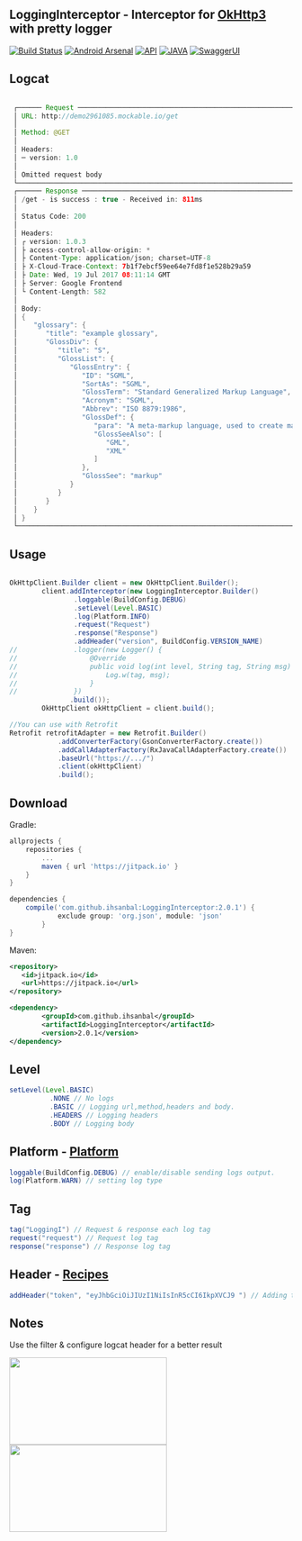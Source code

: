LoggingInterceptor - Interceptor for [OkHttp3](https://github.com/square/okhttp) with pretty logger
--------

[![Build Status](https://travis-ci.org/ihsanbal/LoggingInterceptor.svg?branch=master)](https://travis-ci.org/ihsanbal/LoggingInterceptor)
[![Android Arsenal](https://img.shields.io/badge/Android%20Arsenal-LoggingInterceptor-green.svg?style=flat-square)](https://android-arsenal.com/details/1/5870)
[![API](https://img.shields.io/badge/API-9%2B-brightgreen.svg?style=flat-square)](http://www.oracle.com/technetwork/java/javase/downloads/jre7-downloads-1880261.html)
[![JAVA](https://img.shields.io/badge/JAVA-7-brightgreen.svg?style=flat-square)](http://www.oracle.com/technetwork/java/javase/downloads/jre7-downloads-1880261.html)
[![SwaggerUI](https://img.shields.io/badge/Swagger-mockable.io-orange.svg?style=flat-square)](https://www.mockable.io/swagger/index.html?url=https%3A%2F%2Fdemo2961085.mockable.io%3Fopenapi#!/demo2961085)

Logcat
--------
```java

 ┌────── Request ────────────────────────────────────────────────────────────────────────
 │ URL: http://demo2961085.mockable.io/get
 │ 
 │ Method: @GET
 │ 
 │ Headers:
 │ ─ version: 1.0
 │ 
 │ Omitted request body
 └───────────────────────────────────────────────────────────────────────────────────────
 ┌────── Response ───────────────────────────────────────────────────────────────────────
 │ /get - is success : true - Received in: 811ms
 │ 
 │ Status Code: 200
 │ 
 │ Headers:
 │ ┌ version: 1.0.3
 │ ├ access-control-allow-origin: *
 │ ├ Content-Type: application/json; charset=UTF-8
 │ ├ X-Cloud-Trace-Context: 7b1f7ebcf59ee64e7fd8f1e528b29a59
 │ ├ Date: Wed, 19 Jul 2017 08:11:14 GMT
 │ ├ Server: Google Frontend
 │ └ Content-Length: 582
 │ 
 │ Body:
 │ {
 │    "glossary": {
 │       "title": "example glossary",
 │       "GlossDiv": {
 │          "title": "S",
 │          "GlossList": {
 │             "GlossEntry": {
 │                "ID": "SGML",
 │                "SortAs": "SGML",
 │                "GlossTerm": "Standard Generalized Markup Language",
 │                "Acronym": "SGML",
 │                "Abbrev": "ISO 8879:1986",
 │                "GlossDef": {
 │                   "para": "A meta-markup language, used to create markup languages such as DocBook.",
 │                   "GlossSeeAlso": [
 │                      "GML",
 │                      "XML"
 │                   ]
 │                },
 │                "GlossSee": "markup"
 │             }
 │          }
 │       }
 │    }
 │ }
 └───────────────────────────────────────────────────────────────────────────────────────

```

Usage
--------

```java

OkHttpClient.Builder client = new OkHttpClient.Builder();
        client.addInterceptor(new LoggingInterceptor.Builder()
                .loggable(BuildConfig.DEBUG)
                .setLevel(Level.BASIC)
                .log(Platform.INFO)
                .request("Request")
                .response("Response")
                .addHeader("version", BuildConfig.VERSION_NAME)
//              .logger(new Logger() {
//                  @Override
//                  public void log(int level, String tag, String msg) {
//                      Log.w(tag, msg);
//                  }
//              })
               .build());
        OkHttpClient okHttpClient = client.build();

//You can use with Retrofit
Retrofit retrofitAdapter = new Retrofit.Builder()
            .addConverterFactory(GsonConverterFactory.create())
            .addCallAdapterFactory(RxJavaCallAdapterFactory.create())
            .baseUrl("https://.../")
            .client(okHttpClient)
            .build();
```

Download
--------

Gradle:
```groovy
allprojects {
	repositories {
		...
		maven { url 'https://jitpack.io' }
	}
}

dependencies {
	compile('com.github.ihsanbal:LoggingInterceptor:2.0.1') {
        	exclude group: 'org.json', module: 'json'
    	}
}
```

Maven:
```xml
<repository>
   <id>jitpack.io</id>
   <url>https://jitpack.io</url>
</repository>

<dependency>
	    <groupId>com.github.ihsanbal</groupId>
	    <artifactId>LoggingInterceptor</artifactId>
	    <version>2.0.1</version>
</dependency>
```

Level
--------

```java
setLevel(Level.BASIC)
	      .NONE // No logs
	      .BASIC // Logging url,method,headers and body.
	      .HEADERS // Logging headers
	      .BODY // Logging body
```	

Platform - [Platform](https://github.com/square/okhttp/blob/master/okhttp/src/main/java/okhttp3/internal/platform/Platform.java)
--------

```java
loggable(BuildConfig.DEBUG) // enable/disable sending logs output.
log(Platform.WARN) // setting log type
```

Tag
--------

```java
tag("LoggingI") // Request & response each log tag
request("request") // Request log tag
response("response") // Response log tag

```
	
Header - [Recipes](https://github.com/square/okhttp/wiki/Recipes)
--------

```java
addHeader("token", "eyJhbGciOiJIUzI1NiIsInR5cCI6IkpXVCJ9 ") // Adding to request
```

Notes
--------
Use the filter & configure logcat header for a better result

<p align="left">
    <img src="https://github.com/ihsanbal/LoggingInterceptor/blob/master/images/screen_shot_5.png" width="280" height="155"/>
    <img src="https://github.com/ihsanbal/LoggingInterceptor/blob/master/images/screen_shot_4.png" width="280" height="155"/>
</p>
